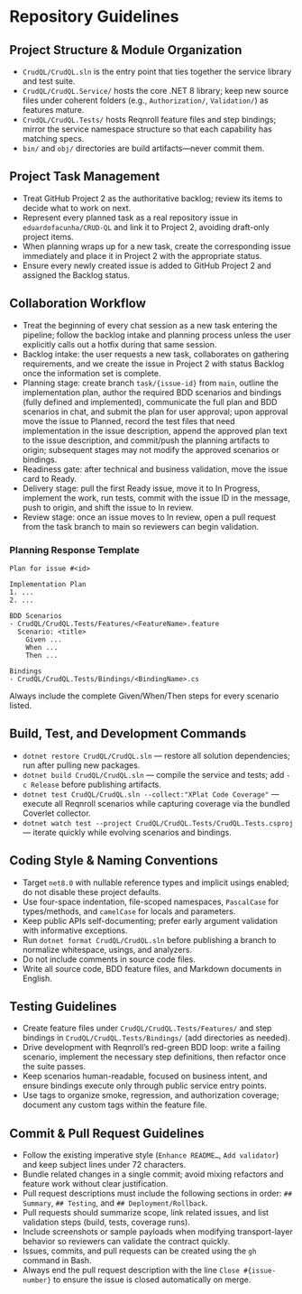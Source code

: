 # Repository Guidelines

## Project Structure & Module Organization
- `CrudQL/CrudQL.sln` is the entry point that ties together the service library and test suite.
- `CrudQL/CrudQL.Service/` hosts the core .NET 8 library; keep new source files under coherent folders (e.g., `Authorization/`, `Validation/`) as features mature.
- `CrudQL/CrudQL.Tests/` hosts Reqnroll feature files and step bindings; mirror the service namespace structure so that each capability has matching specs.
- `bin/` and `obj/` directories are build artifacts—never commit them.

## Project Task Management
- Treat GitHub Project 2 as the authoritative backlog; review its items to decide what to work on next.
- Represent every planned task as a real repository issue in `eduardofacunha/CRUD-QL` and link it to Project 2, avoiding draft-only project items.
- When planning wraps up for a new task, create the corresponding issue immediately and place it in Project 2 with the appropriate status.
- Ensure every newly created issue is added to GitHub Project 2 and assigned the Backlog status.

## Collaboration Workflow
- Treat the beginning of every chat session as a new task entering the pipeline; follow the backlog intake and planning process unless the user explicitly calls out a hotfix during that same session.
- Backlog intake: the user requests a new task, collaborates on gathering requirements, and we create the issue in Project 2 with status Backlog once the information set is complete.
- Planning stage: create branch `task/{issue-id}` from `main`, outline the implementation plan, author the required BDD scenarios and bindings (fully defined and implemented), communicate the full plan and BDD scenarios in chat, and submit the plan for user approval; upon approval move the issue to Planned, record the test files that need implementation in the issue description, append the approved plan text to the issue description, and commit/push the planning artifacts to origin; subsequent stages may not modify the approved scenarios or bindings.
- Readiness gate: after technical and business validation, move the issue card to Ready.
- Delivery stage: pull the first Ready issue, move it to In Progress, implement the work, run tests, commit with the issue ID in the message, push to origin, and shift the issue to In review.
- Review stage: once an issue moves to In review, open a pull request from the task branch to main so reviewers can begin validation.

### Planning Response Template
```
Plan for issue #<id>

Implementation Plan
1. ...
2. ...

BDD Scenarios
- CrudQL/CrudQL.Tests/Features/<FeatureName>.feature
  Scenario: <title>
    Given ...
    When ...
    Then ...

Bindings
- CrudQL/CrudQL.Tests/Bindings/<BindingName>.cs
```

Always include the complete Given/When/Then steps for every scenario listed.

## Build, Test, and Development Commands
- `dotnet restore CrudQL/CrudQL.sln` — restore all solution dependencies; run after pulling new packages.
- `dotnet build CrudQL/CrudQL.sln` — compile the service and tests; add `-c Release` before publishing artifacts.
- `dotnet test CrudQL/CrudQL.sln --collect:"XPlat Code Coverage"` — execute all Reqnroll scenarios while capturing coverage via the bundled Coverlet collector.
- `dotnet watch test --project CrudQL/CrudQL.Tests/CrudQL.Tests.csproj` — iterate quickly while evolving scenarios and bindings.

## Coding Style & Naming Conventions
- Target `net8.0` with nullable reference types and implicit usings enabled; do not disable these project defaults.
- Use four-space indentation, file-scoped namespaces, `PascalCase` for types/methods, and `camelCase` for locals and parameters.
- Keep public APIs self-documenting; prefer early argument validation with informative exceptions.
- Run `dotnet format CrudQL/CrudQL.sln` before publishing a branch to normalize whitespace, usings, and analyzers.
- Do not include comments in source code files.
- Write all source code, BDD feature files, and Markdown documents in English.

## Testing Guidelines
- Create feature files under `CrudQL/CrudQL.Tests/Features/` and step bindings in `CrudQL/CrudQL.Tests/Bindings/` (add directories as needed).
- Drive development with Reqnroll’s red-green BDD loop: write a failing scenario, implement the necessary step definitions, then refactor once the suite passes.
- Keep scenarios human-readable, focused on business intent, and ensure bindings execute only through public service entry points.
- Use tags to organize smoke, regression, and authorization coverage; document any custom tags within the feature file.

## Commit & Pull Request Guidelines
- Follow the existing imperative style (`Enhance README…`, `Add validator`) and keep subject lines under 72 characters.
- Bundle related changes in a single commit; avoid mixing refactors and feature work without clear justification.
- Pull request descriptions must include the following sections in order: `## Summary`, `## Testing`, and `## Deployment/Rollback`.
- Pull requests should summarize scope, link related issues, and list validation steps (build, tests, coverage runs).
- Include screenshots or sample payloads when modifying transport-layer behavior so reviewers can validate the contract quickly.
- Issues, commits, and pull requests can be created using the `gh` command in Bash.
- Always end the pull request description with the line `Close #{issue-number}` to ensure the issue is closed automatically on merge.
